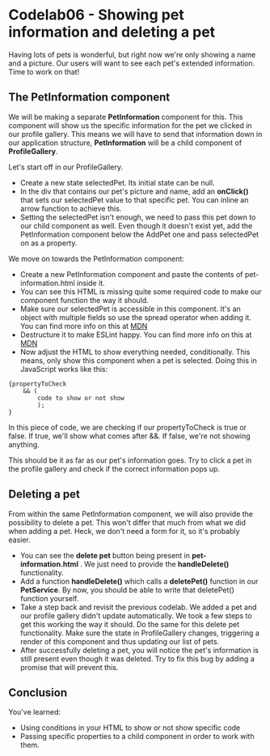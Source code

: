 # Codelab06 - Showing pet information and deleting a pet

Having lots of pets is wonderful, but right now we're only showing a name and a picture. Our users will want to see each pet's extended information. Time to work on that!

## The PetInformation component

We will be making a separate **PetInformation** component for this. This component will show us the specific information for the pet we clicked in our
profile gallery. This means we will have to send that information down in our application structure, **PetInformation** will be a child component of **ProfileGallery**.

Let's start off in our ProfileGallery.
* Create a new state selectedPet. Its initial state can be null.
* In the div that contains our pet's picture and name, add an **onClick()** that sets our selectedPet value to that specific pet. You can inline an arrow function to achieve this.
* Setting the selectedPet isn't enough, we need to pass this pet down to our child component as well. Even though it doesn't exist yet, add the PetInformation component below the AddPet one and pass selectedPet on as a property.

We move on towards the PetInformation component:
* Create a new PetInformation component and paste the contents of pet-information.html inside it.
* You can see this HTML is missing quite some required code to make our component function the way it should.
* Make sure our selectedPet is accessible in this component. It's an object with multiple fields so use the spread operator when adding it. You can find more info on this at [MDN](https://developer.mozilla.org/en-US/docs/Web/JavaScript/Reference/Operators/Spread_syntax)
* Destructure it to make ESLint happy. You can find more info on this at [MDN](https://developer.mozilla.org/en-US/docs/Web/JavaScript/Reference/Operators/Destructuring_assignment)
* Now adjust the HTML to show everything needed, conditionally. This means, only show this component when a pet is selected. Doing this in JavaScript works like this:
```
{propertyToCheck
    && (
        code to show or not show
        );
}
```

In this piece of code, we are checking if our propertyToCheck is true or false. If true, we'll show what comes after &&. If false, we're not showing anything.

This should be it as far as our pet's information goes. Try to click a pet in the profile gallery and check if the correct information pops up.

## Deleting a pet

From within the same PetInformation component, we will also provide the possibility to delete a pet. This won't differ that much from what we did when adding a pet. Heck, we don't need a form for it, so it's probably easier.
* You can see the **delete pet** button being present in **pet-information.html** . We just need to provide the **handleDelete()** functionality.
* Add a function **handleDelete()** which calls a **deletePet()** function in our **PetService**. By now, you should be able to write that deletePet() function yourself.
* Take a step back and revisit the previous codelab. We added a pet and our profile gallery didn't update automatically. We took a few steps to get this working the way it should. Do the same for this delete pet functionality. Make sure
the state in ProfileGallery changes, triggering a render of this component and thus updating our list of pets.
* After successfully deleting a pet, you will notice the pet's information is still present even though it was deleted. Try to fix this bug by adding a promise that will prevent this.

## Conclusion
You've learned:
- Using conditions in your HTML to show or not show specific code
- Passing specific properties to a child component in order to work with them.

